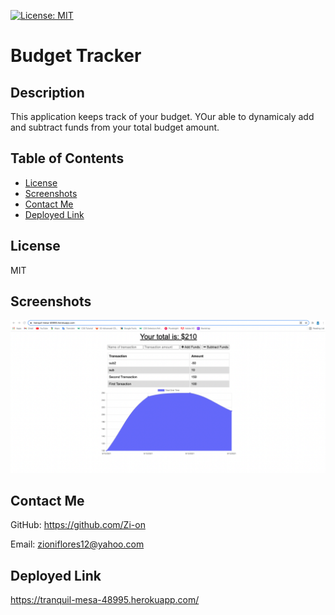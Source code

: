 [![License: MIT](https://img.shields.io/badge/License-MIT-yellow.svg)](https://opensource.org/licenses/MIT)


# Budget Tracker
    
## Description 
This application keeps track of your budget. YOur able to dynamicaly add and subtract funds from your total budget amount.

## Table of Contents
- [License](#license)
- [Screenshots](#screenshots)
- [Contact Me](#contact-me)
- [Deployed Link](#deployed-link)

## License
MIT

## Screenshots
<img src="./pictures/budget.png">

## Contact Me
GitHub: https://github.com/Zi-on

Email: zioniflores12@yahoo.com

## Deployed Link
https://tranquil-mesa-48995.herokuapp.com/